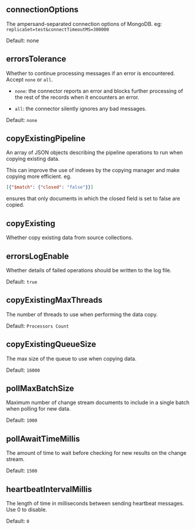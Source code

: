 ## connectionOptions

The ampersand-separated connection options of MongoDB. eg: `replicaSet=test&connectTimeoutMS=300000`

Default: none

## errorsTolerance

Whether to continue processing messages if an error is encountered. 
Accept `none` or `all`. 

* `none`: the connector reports an error and blocks further processing of the rest of the records when it encounters an error. 

* `all`: the connector silently ignores any bad messages.

Default: `none`

## copyExistingPipeline

An array of JSON objects describing the pipeline operations to run when copying existing data.

This can improve the use of indexes by the copying manager and make copying more efficient. 
eg. 
```json
[{"$match": {"closed": "false"}}] 
```
ensures that only documents in which the closed field is set to false are copied.

## copyExisting

Whether copy existing data from source collections.

## errorsLogEnable

Whether details of failed operations should be written to the log file.

Default: `true`

## copyExistingMaxThreads

The number of threads to use when performing the data copy.

Default: `Processors Count`

## copyExistingQueueSize

The max size of the queue to use when copying data.

Default: `16000`

## pollMaxBatchSize

Maximum number of change stream documents to include in a single batch when polling for new data.

Default: `1000`

## pollAwaitTimeMillis

The amount of time to wait before checking for new results on the change stream.

Default: `1500`

## heartbeatIntervalMillis

The length of time in milliseconds between sending heartbeat messages. Use 0 to disable.

Default: `0` 
